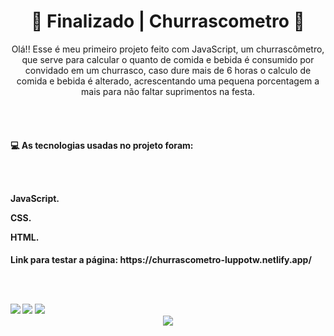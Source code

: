 <div align="center">
<h1> 🚀 Finalizado | Churrascometro 🚀
</div>
  
<p align="center">Olá!! Esse é meu primeiro projeto feito com JavaScript, um churrascômetro, 
 que serve para calcular o quanto de comida e bebida é consumido por convidado em um churrasco, 
 caso dure mais de 6 horas o calculo de comida e bebida é alterado, acrescentando uma pequena porcentagem a mais 
 para não faltar suprimentos na festa.
  
<br><br>
  
<h4>💻 As tecnologias usadas no projeto foram:
   
<br><br>
   
<p>JavaScript.
<p>CSS.
<p>HTML.
  
<h4>Link para testar a página: https://churrascometro-luppotw.netlify.app/
   
<br><br>
   
<img src=https://user-images.githubusercontent.com/95176596/168699077-07830edf-c893-4721-aeeb-f74b81412f3a.png>
     
<img src=https://user-images.githubusercontent.com/95176596/168699098-193ff400-d8bc-4124-8de1-92cc06aaad6e.png>
  
<img src=https://user-images.githubusercontent.com/95176596/168699129-8e9b1ef9-d123-4883-8309-44beead7b7af.png>
  
<div align="center">
<img src=https://user-images.githubusercontent.com/95176596/168699169-56a6f137-ff4a-4a05-a696-c4383b5928d5.gif>
</div>
